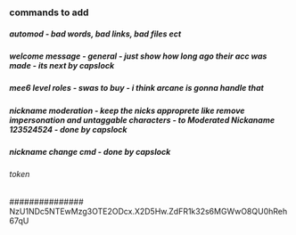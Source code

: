 
### commands to add

##### automod - bad words, bad links, bad files ect
##### welcome message - general -  just show how long ago their acc was made - its next by capslock
##### mee6 level roles - swas to buy - i think arcane is gonna handle that
##### nickname moderation - keep the nicks approprete like remove impersonation and untaggable characters - to Moderated Nickaname 123524524 - done by capslock
##### nickname change cmd - done by capslock

###### token

############### NzU1NDc5NTEwMzg3OTE2ODcx.X2D5Hw.ZdFR1k32s6MGWwO8QU0hReh67qU
